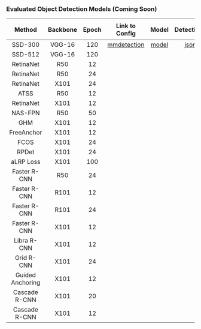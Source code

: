 ### Evaluated Object Detection Models (Coming Soon)

|   Method   | Backbone | Epoch | Link to Config |  Model | Detections | LRP Results | oLRP ↓ | oLRP<sub>Loc</sub> ↓ | oLRP<sub>FP</sub> ↓ | oLRP<sub>FN</sub> ↓ | AP<sup>C</sup> ↑ | AP<sub>50</sub> ↑ | AP<sub>75</sub> ↑ | AR<sup>C</sup><sub>100</sub> ↑|
| :---------------------------: | :-------: | :-----: | :------------: | :------: | :-----:| :----------: | :------: | :------: | :------: | :------: | :------: | :------: | :------: | :------: |
| SSD-300 | VGG-16 | 120 | [mmdetection](https://github.com/open-mmlab/mmdetection/blob/master/configs/ssd/ssd300_coco.py) | [model](https://drive.google.com/file/d/1pASqIfWRAJICBGW2MPwVW3C8pquA-pqV/view?usp=sharing) | [json](https://drive.google.com/file/d/1vt0Gn5El4st31_CUJqq_Gaf1VlLdqpan/view?usp=sharing) |[txt](https://drive.google.com/file/d/1kfXbmKPyoLvtBpFJKPGeIWMGphdYMoWC/view?usp=sharing)| 78.4 | 20.6 | 37.1 | 57.9 | 25.6 | 43.8 | 26.3 | 37.5 |
| SSD-512 | VGG-16 | 120 | | | | | 75.4 | 19.7 | 32.8 | 53.6 | 29.4 | 49.3 | 31.0 | 42.5 |
| RetinaNet | R50 | 12 | | | | | 71.0 | 17.0 | 29.1 | 50.0 | 35.7 | 54.7 | 38.5 | 52.0 |
| RetinaNet | R50 | 24 | | | | | 70.6 | 17.1 | 28.4 | 49.6 | 35.7 | 54.9 | 38.2 | 51.4 |
| RetinaNet | X101 | 24 | | | | | 67.5 | 16.1 | 24.5 | 46.3 | 39.2 | 59.2 | 41.8 | 53.5 |
| ATSS | R50 | 12 | | | | | 68.6 | 15.4 | 30.3 | 46.6 | 39.4 | 57.6 | 42.8 | 58.3 |
| RetinaNet | X101 | 12 | | | | | 67.6 | 16.1 | 25.3 | 46.2 | 39.8 | 59.5 | 43.0 | 54.8 |
| NAS-FPN | R50 | 50 | | | | | 66.7 | 14.8 | 26.6 | 46.3 | 40.5 | 58.4 | 43.1 | 55.6 |
| GHM | X101 | 12 | | | | | 66.3 | 15.6 | 27.1 | 44.2 | 41.4 | 60.9 | 44.2 | 57.7 |
| FreeAnchor | X101 | 12 | | | | | 66.0 | 15.2 | 26.4 | 44.5 | 41.9 | 61.0 | 45.0 | 58.6 |
| FCOS | X101 | 24 | | | | | 64.4 | 14.9 | 25.4 | 41.9 | 42.5 | 62.1 | 45.7 | 58.2 |
| RPDet | X101 | 24 | | | | | 63.3 | 15.4 | 23.4 | 39.5 | 44.2 | 65.5 | 47.8 | 58.7 |
| aLRP Loss | X101 | 100 | | | | | 62.5 | 15.1 | 23.2 | 39.5 | 45.4 | 66.6 | 48.0 | 60.3 |
| Faster R-CNN | R50 | 24 | | | | | 68.8 | 17.4 | 25.7 | 45.4 | 37.9 | 59.3 | 41.1 | 51.0 |
| Faster R-CNN | R101 | 12 | | | | | 67.6 | 17.2 | 24.2 | 44.3 | 39.4 | 61.2 | 43.4 | 52.6 |
| Faster R-CNN | R101 | 24 | | | | | 67.3 | 16.8 | 25.5 | 43.4 | 39.8 | 61.3 | 43.3 | 52.5 |
| Faster R-CNN | X101 | 12 | | | | | 66.2 | 17.1 | 24.9 | 41.5 | 41.3 | 63.7 | 44.7 | 54.6 |
| Libra R-CNN | X101 | 12 | | | | | 65.1 | 15.8 | 24.3 | 41.6 | 42.7 | 63.7 | 46.9 | 56.0 |
| Grid R-CNN | X101 | 24 | | | | | 64.2 | 14.4 | 24.7 | 42.3 | 43.0 | 61.6 | 46.7 | 56.7 |
| Guided Anchoring | X101 | 12 | | | | | 64.4 | 14.8 | 25.6 | 41.8 | 43.9 | 63.7 | 48.3 | 59.9 |
| Cascade R-CNN | X101 | 20 | | | | | 63.3 | 14.3 | 25.4 | 41.0 | 44.5 | 63.2 | 48.5 | 56.9 |
| Cascade R-CNN | X101 | 12 | | | | | 63.2 | 14.4 | 23.9 | 40.9 | 44.7 | 63.6 | 48.9 | 57.4 |

